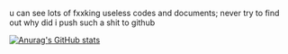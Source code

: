 u can see lots of fxxking useless codes and documents;
never try to find out why did i push such a shit to github

[![Anurag's GitHub stats](https://github-readme-stats.vercel.app/api?username=2258009564)](https://github.com/anuraghazra/github-readme-stats)


<!--START_SECTION:waka-->
<!--END_SECTION:waka-->
